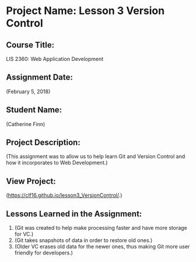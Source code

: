 # Project Name:  Lesson 3 Version Control


## Course Title:
LIS 2360: Web Application Development

## Assignment Date:  
(February 5, 2018)

## Student Name:  
(Catherine Finn)

## Project Description:
(This assignment was to allow us to help learn Git and Version Control and how it incorporates to Web Development.)

## View Project:
(https://clf16.github.io/lesson3_VersionControl/.)

## Lessons Learned in the Assignment:
1. (Git was created to help make processing faster and have more storage for VC.)
2. (Git takes snapshots of data in order to restore old ones.)
3. (Older VC erases old data for the newer ones, thus making Git more user friendly for developers.)


